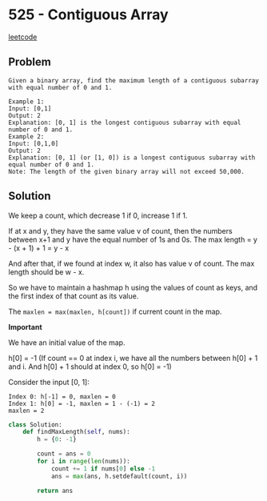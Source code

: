 # 525 - Contiguous Array

[leetcode](https://leetcode.com/problems/contiguous-array)

## Problem

    Given a binary array, find the maximum length of a contiguous subarray with equal number of 0 and 1.
    
    Example 1:
    Input: [0,1]
    Output: 2
    Explanation: [0, 1] is the longest contiguous subarray with equal number of 0 and 1.
    Example 2:
    Input: [0,1,0]
    Output: 2
    Explanation: [0, 1] (or [1, 0]) is a longest contiguous subarray with equal number of 0 and 1.
    Note: The length of the given binary array will not exceed 50,000.

## Solution

We keep a count, which decrease 1 if 0, increase 1 if 1.

If at x and y, they have the same value v of count, then the numbers between x+1 and y have the equal number of 1s and 0s. The max length = y - (x + 1) + 1 = y - x

And after that, if we found at index w, it also has value v of count. The max length should be w - x.

So we have to maintain a hashmap h using the values of count as keys, and the first index of that count as its value.

The `maxlen = max(maxlen, h[count])` if current count in the map.

**Important**

We have an initial value of the map.

h[0] = -1 (If count == 0 at index i, we have all the numbers between h[0] + 1 and i. And h[0] + 1 should at index 0, so h[0] = -1)

Consider the input [0, 1]:

    Index 0: h[-1] = 0, maxlen = 0
    Index 1: h[0] = -1, maxlen = 1 - (-1) = 2
    maxlen = 2

```python
class Solution:
    def findMaxLength(self, nums):
        h = {0: -1}

        count = ans = 0
        for i in range(len(nums)):
            count += 1 if nums[0] else -1
            ans = max(ans, h.setdefault(count, i))

        return ans
```
